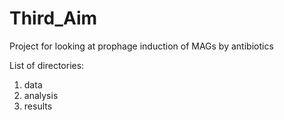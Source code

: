 # Third_Aim
Project for looking at prophage induction of MAGs by antibiotics

List of directories:

1. data
2. analysis
3. results
